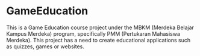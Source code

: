 # GameEducation
This is a Game Education course project under the MBKM (Merdeka Belajar Kampus Merdeka) program, specifically PMM (Pertukaran Mahasiswa Merdeka).
This project has a need to create educational applications such as quizzes, games or websites.

